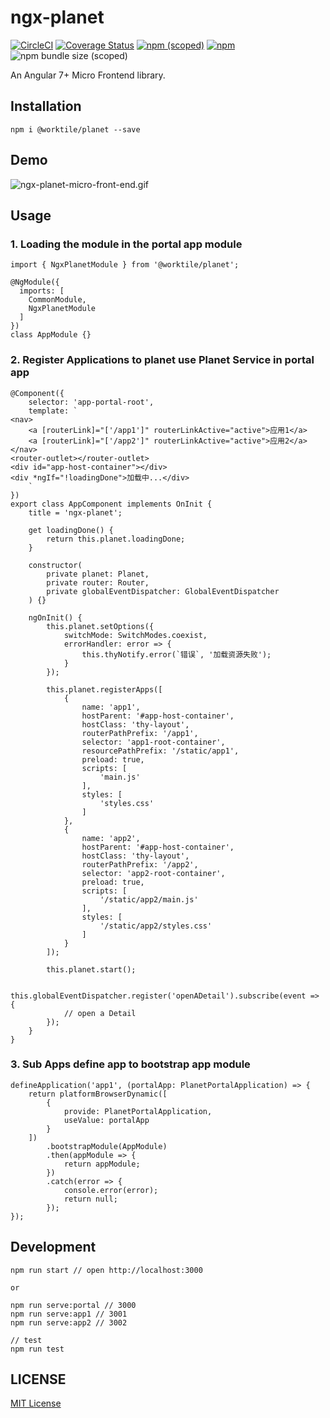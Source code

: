 # ngx-planet

[![CircleCI](https://circleci.com/gh/worktile/ngx-planet.svg?style=shield)](https://circleci.com/gh/worktile/ngx-planet)
[![Coverage Status][coveralls-image]][coveralls-url]
[![npm (scoped)](https://img.shields.io/npm/v/@worktile/planet?style=flat)](https://www.npmjs.com/package/@worktile/planet)
[![npm](https://img.shields.io/npm/dm/@worktile/planet)](https://www.npmjs.com/package/@worktile/planet)
![npm bundle size (scoped)](https://img.shields.io/bundlephobia/min/@worktile/planet)

[coveralls-image]: https://coveralls.io/repos/github/worktile/ngx-planet/badge.svg?branch=master
[coveralls-url]: https://coveralls.io/github/worktile/ngx-planet

An Angular 7+ Micro Frontend library.

## Installation

```
npm i @worktile/planet --save
```

## Demo

![ngx-planet-micro-front-end.gif](https://github.com/worktile/ngx-planet/blob/master/examples/portal/src/assets/ngx-planet-micro-front-end.gif?raw=true)

## Usage

### 1. Loading the module in the portal app module

```
import { NgxPlanetModule } from '@worktile/planet';

@NgModule({
  imports: [
    CommonModule,
    NgxPlanetModule
  ]
})
class AppModule {}
```

### 2. Register Applications to planet use Planet Service in portal app

```
@Component({
    selector: 'app-portal-root',
    template: `
<nav>
    <a [routerLink]="['/app1']" routerLinkActive="active">应用1</a>
    <a [routerLink]="['/app2']" routerLinkActive="active">应用2</a>
</nav>
<router-outlet></router-outlet>
<div id="app-host-container"></div>
<div *ngIf="!loadingDone">加载中...</div>
    `
})
export class AppComponent implements OnInit {
    title = 'ngx-planet';

    get loadingDone() {
        return this.planet.loadingDone;
    }

    constructor(
        private planet: Planet,
        private router: Router,
        private globalEventDispatcher: GlobalEventDispatcher
    ) {}

    ngOnInit() {
        this.planet.setOptions({
            switchMode: SwitchModes.coexist,
            errorHandler: error => {
                this.thyNotify.error(`错误`, '加载资源失败');
            }
        });

        this.planet.registerApps([
            {
                name: 'app1',
                hostParent: '#app-host-container',
                hostClass: 'thy-layout',
                routerPathPrefix: '/app1',
                selector: 'app1-root-container',
                resourcePathPrefix: '/static/app1',
                preload: true,
                scripts: [
                    'main.js'
                ],
                styles: [
                    'styles.css'
                ]
            },
            {
                name: 'app2',
                hostParent: '#app-host-container',
                hostClass: 'thy-layout',
                routerPathPrefix: '/app2',
                selector: 'app2-root-container',
                preload: true,
                scripts: [
                    '/static/app2/main.js'
                ],
                styles: [
                    '/static/app2/styles.css'
                ]
            }
        ]);

        this.planet.start();

        this.globalEventDispatcher.register('openADetail').subscribe(event => {
            // open a Detail
        });
    }
}
```

### 3. Sub Apps define app to bootstrap app module

```
defineApplication('app1', (portalApp: PlanetPortalApplication) => {
    return platformBrowserDynamic([
        {
            provide: PlanetPortalApplication,
            useValue: portalApp
        }
    ])
        .bootstrapModule(AppModule)
        .then(appModule => {
            return appModule;
        })
        .catch(error => {
            console.error(error);
            return null;
        });
});
```

## Development

```
npm run start // open http://localhost:3000

or

npm run serve:portal // 3000
npm run serve:app1 // 3001
npm run serve:app2 // 3002

// test
npm run test
```

## LICENSE

[MIT License](https://github.com/worktile/ngx-planet/blob/master/LICENSE)
